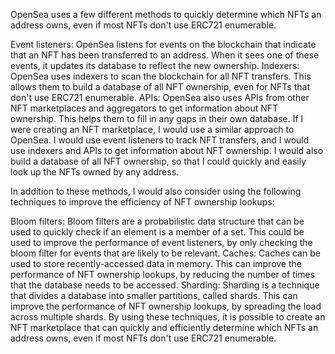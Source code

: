 OpenSea uses a few different methods to quickly determine which NFTs an address owns, even if most NFTs don't use ERC721 enumerable.

Event listeners: OpenSea listens for events on the blockchain that indicate that an NFT has been transferred to an address. When it sees one of these events, it updates its database to reflect the new ownership.
Indexers: OpenSea uses indexers to scan the blockchain for all NFT transfers. This allows them to build a database of all NFT ownership, even for NFTs that don't use ERC721 enumerable.
APIs: OpenSea also uses APIs from other NFT marketplaces and aggregators to get information about NFT ownership. This helps them to fill in any gaps in their own database.
If I were creating an NFT marketplace, I would use a similar approach to OpenSea. I would use event listeners to track NFT transfers, and I would use indexers and APIs to get information about NFT ownership. I would also build a database of all NFT ownership, so that I could quickly and easily look up the NFTs owned by any address.

In addition to these methods, I would also consider using the following techniques to improve the efficiency of NFT ownership lookups:

Bloom filters: Bloom filters are a probabilistic data structure that can be used to quickly check if an element is a member of a set. This could be used to improve the performance of event listeners, by only checking the bloom filter for events that are likely to be relevant.
Caches: Caches can be used to store recently-accessed data in memory. This can improve the performance of NFT ownership lookups, by reducing the number of times that the database needs to be accessed.
Sharding: Sharding is a technique that divides a database into smaller partitions, called shards. This can improve the performance of NFT ownership lookups, by spreading the load across multiple shards.
By using these techniques, it is possible to create an NFT marketplace that can quickly and efficiently determine which NFTs an address owns, even if most NFTs don't use ERC721 enumerable.